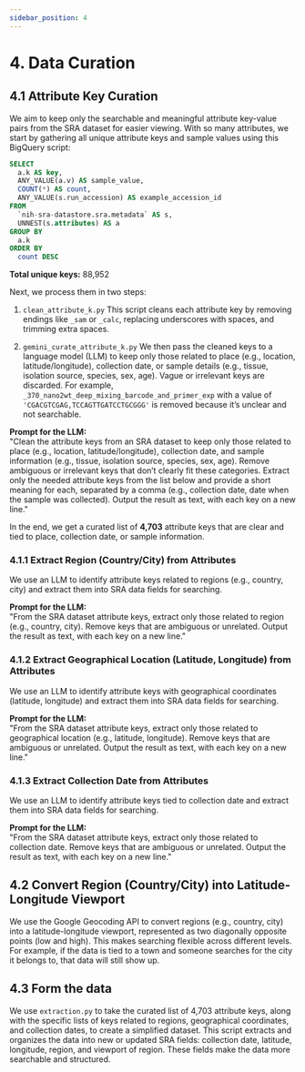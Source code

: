```yaml
---
sidebar_position: 4
---
```


# 4. Data Curation

## 4.1 Attribute Key Curation

We aim to keep only the searchable and meaningful attribute key-value pairs from the SRA dataset for easier viewing. With so many attributes, we start by gathering all unique attribute keys and sample values using this BigQuery script:

```sql
SELECT
  a.k AS key,
  ANY_VALUE(a.v) AS sample_value,
  COUNT(*) AS count,
  ANY_VALUE(s.run_accession) AS example_accession_id
FROM
  `nih-sra-datastore.sra.metadata` AS s,
  UNNEST(s.attributes) AS a
GROUP BY
  a.k
ORDER BY
  count DESC
```

**Total unique keys:** 88,952

Next, we process them in two steps:

1. `clean_attribute_k.py` 
   This script cleans each attribute key by removing endings like `_sam` or `_calc`, replacing underscores with spaces, and trimming extra spaces.

2. `gemini_curate_attribute_k.py`
   We then pass the cleaned keys to a language model (LLM) to keep only those related to place (e.g., location, latitude/longitude), collection date, or sample details (e.g., tissue, isolation source, species, sex, age). Vague or irrelevant keys are discarded. For example, `_370_nano2wt_deep_mixing_barcode_and_primer_exp` with a value of `'CGACGTCGAG,TCCAGTTGATCCTGCGGG'` is removed because it’s unclear and not searchable.

**Prompt for the LLM:**  
"Clean the attribute keys from an SRA dataset to keep only those related to place (e.g., location, latitude/longitude), collection date, and sample information (e.g., tissue, isolation source, species, sex, age). Remove ambiguous or irrelevant keys that don’t clearly fit these categories. Extract only the needed attribute keys from the list below and provide a short meaning for each, separated by a comma (e.g., collection date, date when the sample was collected). Output the result as text, with each key on a new line."

In the end, we get a curated list of **4,703** attribute keys that are clear and tied to place, collection date, or sample information.

### 4.1.1 Extract Region (Country/City) from Attributes
We use an LLM to identify attribute keys related to regions (e.g., country, city) and extract them into SRA data fields for searching.

**Prompt for the LLM:**  
"From the SRA dataset attribute keys, extract only those related to region (e.g., country, city). Remove keys that are ambiguous or unrelated. Output the result as text, with each key on a new line."

### 4.1.2 Extract Geographical Location (Latitude, Longitude) from Attributes
We use an LLM to identify attribute keys with geographical coordinates (latitude, longitude) and extract them into SRA data fields for searching.

**Prompt for the LLM:**  
"From the SRA dataset attribute keys, extract only those related to geographical location (e.g., latitude, longitude). Remove keys that are ambiguous or unrelated. Output the result as text, with each key on a new line."

### 4.1.3 Extract Collection Date from Attributes
We use an LLM to identify attribute keys tied to collection date and extract them into SRA data fields for searching.

**Prompt for the LLM:**  
"From the SRA dataset attribute keys, extract only those related to collection date. Remove keys that are ambiguous or unrelated. Output the result as text, with each key on a new line."

## 4.2 Convert Region (Country/City) into Latitude-Longitude Viewport
We use the Google Geocoding API to convert regions (e.g., country, city) into a latitude-longitude viewport, represented as two diagonally opposite points (low and high). This makes searching flexible across different levels. For example, if the data is tied to a town and someone searches for the city it belongs to, that data will still show up.

## 4.3 Form the data 
We use `extraction.py` to take the curated list of 4,703 attribute keys, along with the specific lists of keys related to regions, geographical coordinates, and collection dates, to create a simplified dataset. This script extracts and organizes the data into new or updated SRA fields: collection date, latitude, longitude, region, and viewport of region. These fields make the data more searchable and structured.

